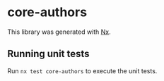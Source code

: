 # core-authors

This library was generated with [Nx](https://nx.dev).

## Running unit tests

Run `nx test core-authors` to execute the unit tests.
